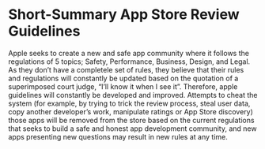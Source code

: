 # Short-Summary App Store Review Guidelines


Apple seeks to create a new and safe app community where it follows the regulations of 5 topics; 
Safety, Performance, Business, Design, and Legal. 
As they don’t have a completele set of rules, they believe that their rules and 
regulations will constantly be updated based on the quotation of a superimposed court judge, 
“I’ll know it when I see it”. 
Therefore, apple guidelines will constantly be developed and improved. 
Attempts to cheat the system (for example, by trying to trick the review process, steal user data, 
copy another developer’s work, manipulate ratings or App Store discovery) those apps will be removed 
from the store based on the current regulations that seeks to build a safe and honest app development community, 
and new apps presenting new questions may result in new rules at any time.



